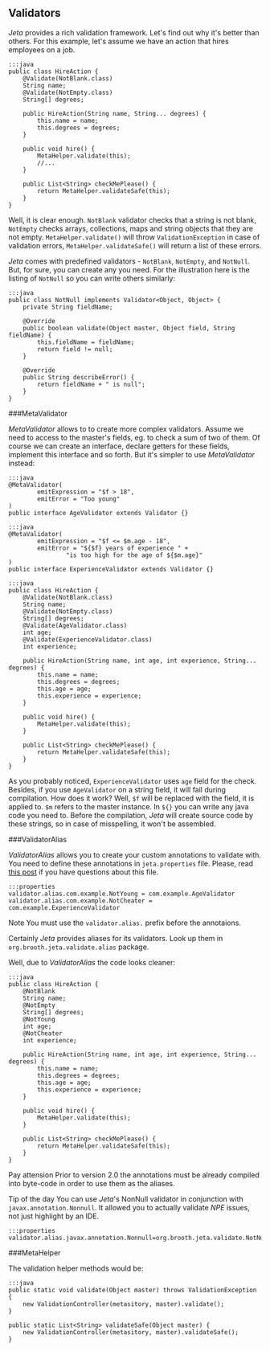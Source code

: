 <div class="page-header">
    <h2>Validators</h2>
</div>

*Jeta* provides a rich validation framework. Let's find out why it's better than others. For this example, let's assume we have an action that hires employees on a job.

    :::java
    public class HireAction {
        @Validate(NotBlank.class)
        String name;
        @Validate(NotEmpty.class)
        String[] degrees;

        public HireAction(String name, String... degrees) {
            this.name = name;
            this.degrees = degrees;
        }

        public void hire() {
            MetaHelper.validate(this);
            //...
        }

        public List<String> checkMePlease() {
            return MetaHelper.validateSafe(this);
        }
    }

Well, it is clear enough. `NotBlank` validator checks that a string is not blank, `NotEmpty` checks arrays, collections, maps and string objects that they are not empty. `MetaHelper.validate()` will throw `ValidationException` in case of validation errors, `MetaHelper.validateSafe()` will return a list of these errors.

*Jeta* comes with predefined validators - `NotBlank`, `NotEmpty`, and `NotNull`. But, for sure, you can create any you need. For the illustration here is the listing of `NotNull` so you can write others similarly:

    :::java
    public class NotNull implements Validator<Object, Object> {
        private String fieldName;

        @Override
        public boolean validate(Object master, Object field, String fieldName) {
            this.fieldName = fieldName;
            return field != null;
        }

        @Override
        public String describeError() {
            return fieldName + " is null";
        }
    }

###MetaValidator

*MetaValidator* allows to to create more complex validators. Assume we need to access to the master's fields, eg. to check a sum of two of them. Of course we can create an interface, declare getters for these fields, implement this interface and so forth. But it's simpler to use *MetaValidator* instead:

    :::java
    @MetaValidator(
            emitExpression = "$f > 18",
            emitError = "Too young"
    )
    public interface AgeValidator extends Validator {}

<span/>

    :::java
    @MetaValidator(
            emitExpression = "$f <= $m.age - 18",
            emitError = "${$f} years of experience " +
                    "is too high for the age of ${$m.age}"
    )
    public interface ExperienceValidator extends Validator {}

<span/>

    :::java
    public class HireAction {
        @Validate(NotBlank.class)
        String name;
        @Validate(NotEmpty.class)
        String[] degrees;
        @Validate(AgeValidator.class)
        int age;
        @Validate(ExperienceValidator.class)
        int experience;

        public HireAction(String name, int age, int experience, String... degrees) {
            this.name = name;
            this.degrees = degrees;
            this.age = age;
            this.experience = experience;
        }

        public void hire() {
            MetaHelper.validate(this);
        }

        public List<String> checkMePlease() {
            return MetaHelper.validateSafe(this);
        }
    }

As you probably noticed, `ExperienceValidator` uses `age` field for the check. Besides, if you use `AgeValidator` on a string field, it will fail during compilation. How does it work? Well, `$f` will be replaced with the field, it is applied to. `$m` refers to the master instance. In `${}` you can write any java code you need to. Before the compilation, *Jeta* will create source code by these strings, so in case of misspelling, it won't be assembled.

###ValidatorAlias

*ValidatorAlias* allows you to create your custom annotations to validate with. You need to define these annotations in `jeta.properties` file. Please, read [this post](/guide/config) if you have questions about this file.

    :::properties
    validator.alias.com.example.NotYoung = com.example.AgeValidator
    validator.alias.com.example.NotCheater = com.example.ExperienceValidator

<span class="label label-info">Note</span> You must use the `validator.alias.` prefix before the annotaions.

Certainly *Jeta* provides aliases for its validators. Look up them in `org.brooth.jeta.validate.alias` package.

Well, due to *ValidatorAlias* the code looks cleaner:

    :::java
    public class HireAction {
        @NotBlank
        String name;
        @NotEmpty
        String[] degrees;
        @NotYoung
        int age;
        @NotCheater
        int experience;

        public HireAction(String name, int age, int experience, String... degrees) {
            this.name = name;
            this.degrees = degrees;
            this.age = age;
            this.experience = experience;
        }

        public void hire() {
            MetaHelper.validate(this);
        }

        public List<String> checkMePlease() {
            return MetaHelper.validateSafe(this);
        }
    }

<span class="label label-warning">Pay attension</span> Prior to version 2.0 the annotations must be already compiled into byte-code in order to use them as the aliases.

<span class="label label-success">Tip of the day</span> You can use *Jeta*'s NonNull validator in conjunction with `javax.annotation.Nonnull`. It allowed you to actually validate *NPE* issues, not just highlight by an IDE.

    :::properties
    validator.alias.javax.annotation.Nonnull=org.brooth.jeta.validate.NotNull

###MetaHelper

The validation helper methods would be:

    :::java
    public static void validate(Object master) throws ValidationException {
        new ValidationController(metasitory, master).validate();
    }

    public static List<String> validateSafe(Object master) {
        new ValidationController(metasitory, master).validateSafe();
    }

